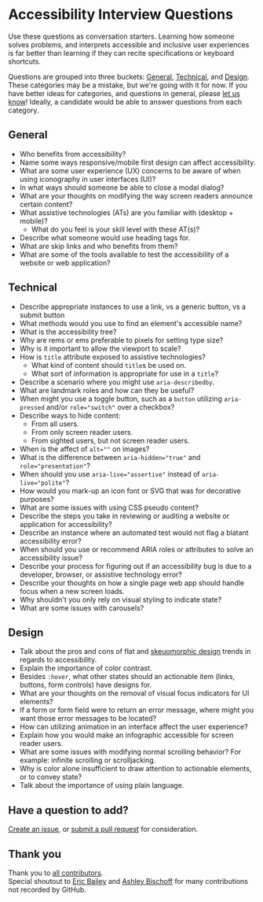 # Accessibility Interview Questions  

Use these questions as conversation starters. Learning how someone solves problems, and interprets accessible and inclusive user experiences is far better than learning if they can recite specifications or keyboard shortcuts.

Questions are grouped into three buckets: [General](#general), [Technical](#technical), and [Design](#design). These categories may be a mistake, but we're going with it for now. If you have better ideas for categories, and questions in general, please [let us know](https://github.com/scottaohara/accessibility_interview_questions/issues)! Ideally, a candidate would be able to answer questions from each category.


## General
- Who benefits from accessibility?
- Name some ways responsive/mobile first design can affect accessibility.
- What are some user experience (UX) concerns to be aware of when using iconography in user interfaces (UI)?
- In what ways should someone be able to close a modal dialog?
- What are your thoughts on modifying the way screen readers announce certain content?
- What assistive technologies (ATs) are you familiar with (desktop + mobile)?
    + What do you feel is your skill level with these AT(s)?
- Describe what someone would use heading tags for.  
- What are skip links and who benefits from them?
- What are some of the tools available to test the accessibility of a website or web application?


## Technical
- Describe appropriate instances to use a link, vs a generic button, vs a submit button
- What methods would you use to find an element's accessible name?
- What is the accessibility tree?
- Why are rems or ems preferable to pixels for setting type size?
- Why is it important to allow the viewport to scale?
- How is `title` attribute exposed to assistive technologies?
    + What kind of content should `title`s be used on.
    + What sort of information is appropriate for use in a `title`?
- Describe a scenario where you might use `aria-describedby`.
- What are landmark roles and how can they be useful?
- When might you use a toggle button, such as a `button` utilizing `aria-pressed` and/or `role="switch"` over a checkbox?
- Describe ways to hide content:
    + From all users.
    + From only screen reader users.
    + From sighted users, but not screen reader users.
- When is the affect of `alt=""` on images?
- What is the difference between `aria-hidden="true"` and `role="presentation"`?
- When should you use `aria-live="assertive"` instead of `aria-live="polite"`?
- How would you mark-up an icon font or SVG that was for decorative purposes?
- What are some issues with using CSS pseudo content?
- Describe the steps you take in reviewing or auditing a website or application for accessibility?
- Describe an instance where an automated test would not flag a blatant accessibility error?
- When should you use or recommend <abbr>ARIA</abbr> roles or attributes to solve an accessibility issue?
- Describe your process for figuring out if an accessibility bug is due to a developer, browser, or assistive technology error?
- Describe your thoughts on how a single page web app should handle focus when a new screen loads.
- Why shouldn't you only rely on visual styling to indicate state?
- What are some issues with carousels?


## Design
- Talk about the pros and cons of flat and [skeuomorphic design](http://whatis.techtarget.com/definition/skeuomorphism) trends in regards to accessibility.
- Explain the importance of color contrast.
- Besides `:hover`, what other states should an actionable item (links, buttons, form controls) have designs for.
- What are your thoughts on the removal of visual focus indicators for UI elements?
- If a form or form field were to return an error message, where might you want those error messages to be located?
- How can utilizing animation in an interface affect the user experience?
- Explain how you would make an infographic accessible for screen reader users.
- What are some issues with modifying normal scrolling behavior? For example: infinite scrolling or scrolljacking.
- Why is color alone insufficient to draw attention to actionable elements, or to convey state?
- Talk about the importance of using plain language.


## Have a question to add?
[Create an issue](https://github.com/scottaohara/accessibility_interview_questions/issues), or [submit a pull request](https://github.com/scottaohara/accessibility_interview_questions/pulls) for consideration.


## Thank you
Thank you to [all contributors](https://github.com/scottaohara/accessibility_interview_questions/graphs/contributors).  
Special shoutout to [Eric Bailey](https://github.com/ericwbailey) and [Ashley Bischoff](https://github.com/handcoding) for many contributions not recorded by GitHub.

